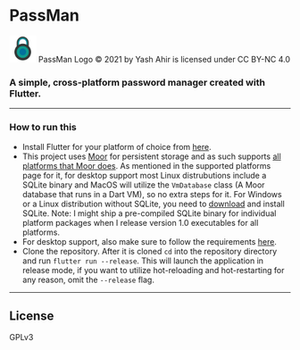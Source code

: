 # PassMan 
<img src="https://github.com/yash-ahir/passman-flutter/blob/main/assets/images/logo.png" height="48" width="48">
PassMan Logo © 2021 by Yash Ahir is licensed under CC BY-NC 4.0 

### A simple, cross-platform password manager created with Flutter.
---
### How to run this
- Install Flutter for your platform of choice from [here](https://flutter.dev/docs/get-started/install).
- This project uses [Moor](https://pub.dev/packages/moor) for persistent storage and as such supports [all platforms that Moor does](https://moor.simonbinder.eu/docs/platforms/). As mentioned in the supported platforms page for it, for desktop support most Linux distrubutions include a SQLite binary and MacOS will utilize the `VmDatabase` class (A Moor database that runs in a Dart VM), so no extra steps for it. For Windows or a Linux distribution without SQLite, you need to [download](https://sqlite.org/download.html) and install SQLite. Note: I might ship a pre-compiled SQLite binary for individual platform packages when I release version 1.0 executables for all platforms.
- For desktop support, also make sure to follow the requirements [here](https://flutter.dev/desktop).
- Clone the repository. After it is cloned `cd` into the repository directory and run `flutter run --release`. This will launch the application in release mode, if you want to utilize hot-reloading and hot-restarting for any reason, omit the `--release` flag.

---
## License
GPLv3
